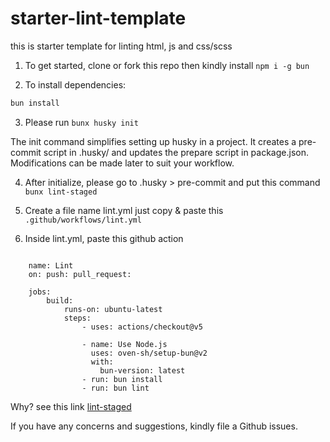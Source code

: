 # starter-lint-template
this is starter template for linting html, js and css/scss

1. To get started, clone or fork this repo then kindly install `npm i -g bun`

2. To install dependencies:

```bash
bun install
```
3. Please run `bunx husky init`

The init command simplifies setting up husky in a project. It creates a pre-commit script in .husky/ and updates the prepare script in package.json. Modifications can be made later to suit your workflow.

4. After initialize, please go to .husky > pre-commit and put this command `bunx lint-staged`

5. Create a file name lint.yml just copy & paste this `.github/workflows/lint.yml`

6. Inside lint.yml, paste this github action

```Lint

    name: Lint
    on: push: pull_request:

    jobs: 
        build: 
            runs-on: ubuntu-latest 
            steps: 
                - uses: actions/checkout@v5

                - name: Use Node.js
                  uses: oven-sh/setup-bun@v2
                  with:
                    bun-version: latest
                - run: bun install
                - run: bun lint
```

Why? see this link [lint-staged](https://github.com/lint-staged/lint-staged?tab=readme-ov-file#why)

If you have any concerns and suggestions, kindly file a Github issues.
